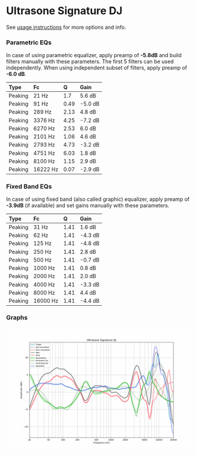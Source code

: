 # Ultrasone Signature DJ
See [usage instructions](https://github.com/jaakkopasanen/AutoEq#usage) for more options and info.

### Parametric EQs
In case of using parametric equalizer, apply preamp of **-5.8dB** and build filters manually
with these parameters. The first 5 filters can be used independently.
When using independent subset of filters, apply preamp of **-6.0 dB**.

| Type    | Fc       |    Q | Gain    |
|:--------|:---------|:-----|:--------|
| Peaking | 21 Hz    | 1.7  | 5.6 dB  |
| Peaking | 91 Hz    | 0.49 | -5.0 dB |
| Peaking | 289 Hz   | 2.13 | 4.8 dB  |
| Peaking | 3376 Hz  | 4.25 | -7.2 dB |
| Peaking | 6270 Hz  | 2.53 | 6.0 dB  |
| Peaking | 2101 Hz  | 1.06 | 4.6 dB  |
| Peaking | 2793 Hz  | 4.73 | -3.2 dB |
| Peaking | 4751 Hz  | 6.03 | 1.8 dB  |
| Peaking | 8100 Hz  | 1.15 | 2.9 dB  |
| Peaking | 16222 Hz | 0.07 | -2.9 dB |

### Fixed Band EQs
In case of using fixed band (also called graphic) equalizer, apply preamp of **-3.9dB**
(if available) and set gains manually with these parameters.

| Type    | Fc       |    Q | Gain    |
|:--------|:---------|:-----|:--------|
| Peaking | 31 Hz    | 1.41 | 1.6 dB  |
| Peaking | 62 Hz    | 1.41 | -4.3 dB |
| Peaking | 125 Hz   | 1.41 | -4.8 dB |
| Peaking | 250 Hz   | 1.41 | 2.8 dB  |
| Peaking | 500 Hz   | 1.41 | -0.7 dB |
| Peaking | 1000 Hz  | 1.41 | 0.8 dB  |
| Peaking | 2000 Hz  | 1.41 | 2.0 dB  |
| Peaking | 4000 Hz  | 1.41 | -3.3 dB |
| Peaking | 8000 Hz  | 1.41 | 4.4 dB  |
| Peaking | 16000 Hz | 1.41 | -4.4 dB |

### Graphs
![](./Ultrasone%20Signature%20DJ.png)